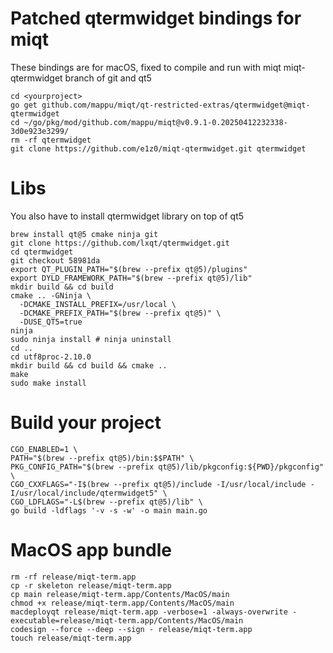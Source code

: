 # Patched qtermwidget bindings for miqt

These bindings are for macOS, fixed to compile and run with miqt miqt-qtermwidget branch of git and qt5

```
cd <yourproject>
go get github.com/mappu/miqt/qt-restricted-extras/qtermwidget@miqt-qtermwidget
cd ~/go/pkg/mod/github.com/mappu/miqt@v0.9.1-0.20250412232338-3d0e923e3299/
rm -rf qtermwidget
git clone https://github.com/e1z0/miqt-qtermwidget.git qtermwidget
```

# Libs

You also have to install qtermwidget library on top of qt5

```
brew install qt@5 cmake ninja git
git clone https://github.com/lxqt/qtermwidget.git
cd qtermwidget
git checkout 58981da
export QT_PLUGIN_PATH="$(brew --prefix qt@5)/plugins"
export DYLD_FRAMEWORK_PATH="$(brew --prefix qt@5)/lib"
mkdir build && cd build
cmake .. -GNinja \
  -DCMAKE_INSTALL_PREFIX=/usr/local \
  -DCMAKE_PREFIX_PATH="$(brew --prefix qt@5)" \
  -DUSE_QT5=true
ninja
sudo ninja install # ninja uninstall
cd ..
cd utf8proc-2.10.0
mkdir build && cd build && cmake ..
make
sudo make install

```

# Build your project


```
CGO_ENABLED=1 \
PATH="$(brew --prefix qt@5)/bin:$$PATH" \
PKG_CONFIG_PATH="$(brew --prefix qt@5)/lib/pkgconfig:${PWD}/pkgconfig" \
CGO_CXXFLAGS="-I$(brew --prefix qt@5)/include -I/usr/local/include -I/usr/local/include/qtermwidget5" \
CGO_LDFLAGS="-L$(brew --prefix qt@5)/lib" \
go build -ldflags '-v -s -w' -o main main.go
```

# MacOS app bundle

```
rm -rf release/miqt-term.app
cp -r skeleton release/miqt-term.app
cp main release/miqt-term.app/Contents/MacOS/main
chmod +x release/miqt-term.app/Contents/MacOS/main
macdeployqt release/miqt-term.app -verbose=1 -always-overwrite -executable=release/miqt-term.app/Contents/MacOS/main
codesign --force --deep --sign - release/miqt-term.app
touch release/miqt-term.app
```
